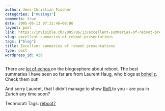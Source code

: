 ```yaml
---
author: Jens-Christian Fischer
categories: ["musings"]
comments: true
date: 2005-06-13 07:32:46+00:00
layout: post
link: https://invisible.ch/2005/06/13/excellent-summaries-of-reboot-presentations/
slug: excellent-summaries-of-reboot-presentations
tags: ["blog"]
title: Excellent summaries of reboot presentations
type: post
wordpress_id: 429
---
```



There are [lot of echos ](https://www.technorati.com/tag/reboot7)on the blogosphere about reboot. The best summaries I have seen so far are from Laurent Haug, who blogs at [bohellz](https://bohellz.blogspot.com/). Check them out! 



And sorry Laurent, that I didn't manage to show [RoR ](https://bohellz.blogspot.com/)to you - are you in Zurich any time soon?


Technorati Tags: [reboot7](https://technorati.com/tag/reboot7)

